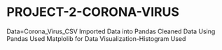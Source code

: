 # PROJECT-2-CORONA-VIRUS
Data=Corona_Virus_CSV
Imported Data into Pandas
Cleaned Data Using Pandas
Used Matplolib for Data Visualization-Histogram
Used 


